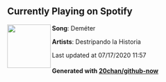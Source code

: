 ## Currently Playing on Spotify

[<img align="left" width="100" src="https://i.scdn.co/image/ab67616d00001e02c2bf84929bb615ce1c9ed446">](https://open.spotify.com/album/55Gw682Hs0zUne87v6KBXG)

**Song**: Deméter

**Artists**: Destripando la Historia

Last updated at 07/17/2020 11:57

#### Generated with [20chan/github-now](https://github.com/20chan/github-now)